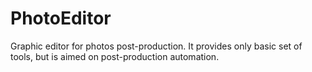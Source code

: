# PhotoEditor
Graphic editor for photos post-production. It provides only basic set of tools, but is aimed on post-production automation.
